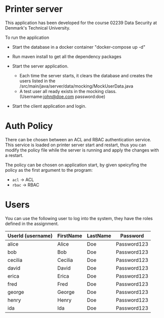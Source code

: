 # Printer server

This application has been developed for the course 02239 Data Security at Denmark's Technical University.

To run the application

- Start the database in a docker container "docker-compose up -d"

- Run maven install to get all the dependency packages
- Start the server application.
    - Each time the server starts, it clears the database and creates the users listed in the
      /src/main/java/server/data/mocking/MockUserData.java
    - A test user all ready exists in the mocking class. (Username:john@doe.com password:doe)
- Start the client application and login.

# Auth Policy

There can be chosen between an ACL and RBAC authentication service. This service is loaded on printer server start and restart, thus you can modify the policy file while the server is running and apply the changes with a restart.

The policy can be chosen on application start, by given speicyfing the policy as the first argument to the program: 
* `acl` -> ACL
* `rbac` -> RBAC

# Users
You can use the following user to log into the system, they have the roles defined in the assignment.

| UserId (username)  | FirstName | LastName | Password    |
| ------- | --------- | -------- | ----------- |
| alice   | Alice     | Doe      | Password123 |
| bob     | Bob       | Doe      | Password123 |
| cecilia | Cecilia   | Doe      | Password123 |
| david   | David     | Doe      | Password123 |
| erica   | Erica     | Doe      | Password123 |
| fred    | Fred      | Doe      | Password123 |
| george  | George    | Doe      | Password123 |
| henry   | Henry     | Doe      | Password123 |
| ida     | Ida       | Doe      | Password123 |